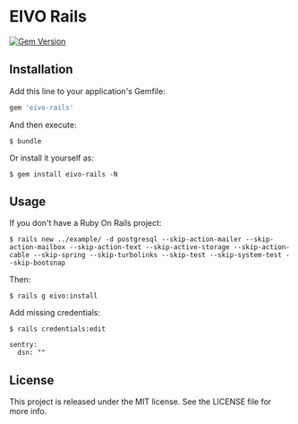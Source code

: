 # EIVO Rails

[![Gem Version](https://badge.fury.io/rb/eivo-rails.svg)](http://badge.fury.io/rb/eivo-rails)

## Installation

Add this line to your application's Gemfile:

```ruby
gem 'eivo-rails'
```

And then execute:

    $ bundle

Or install it yourself as:

    $ gem install eivo-rails -N

## Usage

If you don't have a Ruby On Rails project:

	$ rails new ../example/ -d postgresql --skip-action-mailer --skip-action-mailbox --skip-action-text --skip-active-storage --skip-action-cable --skip-spring --skip-turbolinks --skip-test --skip-system-test --skip-bootsnap
 
Then:

	$ rails g eivo:install

Add missing credentials:

	$ rails credentials:edit

```
sentry:
  dsn: ""
```

## License

This project is released under the MIT license. See the LICENSE file for more info.
